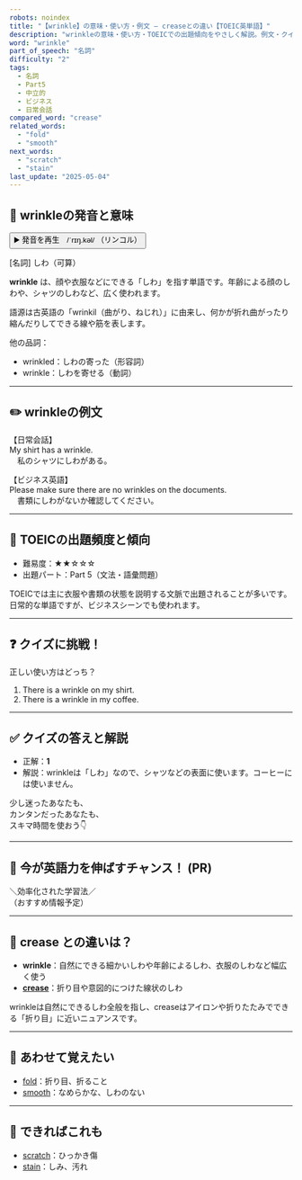 ```yaml
---
robots: noindex
title: "【wrinkle】の意味・使い方・例文 ― creaseとの違い【TOEIC英単語】"
description: "wrinkleの意味・使い方・TOEICでの出題傾向をやさしく解説。例文・クイズ付きでcreaseとの違いもわかりやすく学べます。"
word: "wrinkle"
part_of_speech: "名詞"
difficulty: "2"
tags:
  - 名詞
  - Part5
  - 中立的
  - ビジネス
  - 日常会話
compared_word: "crease"
related_words:
  - "fold"
  - "smooth"
next_words:
  - "scratch"
  - "stain"
last_update: "2025-05-04"
---
```


## 🔰 wrinkleの発音と意味

<button class="play-audio" onclick="playTTS('wrinkle')">
  <span class="play-audio-main">
    ▶️ 発音を再生　/ˈrɪŋ.kəl/
  </span>
  <span class="play-audio-sub">
    （リンコル）
  </span>
</button>

[名詞] しわ（可算）

**wrinkle** は、顔や衣服などにできる「しわ」を指す単語です。年齢による顔のしわや、シャツのしわなど、広く使われます。

語源は古英語の「wrinkil（曲がり、ねじれ）」に由来し、何かが折れ曲がったり縮んだりしてできる線や筋を表します。

他の品詞：  
- wrinkled：しわの寄った（形容詞）
- wrinkle：しわを寄せる（動詞）

---

## ✏️ wrinkleの例文

【日常会話】  
My shirt has a wrinkle.  
　私のシャツにしわがある。

【ビジネス英語】  
Please make sure there are no wrinkles on the documents.  
　書類にしわがないか確認してください。

---

## 🎯 TOEICの出題頻度と傾向

- 難易度：★★☆☆☆
- 出題パート：Part 5（文法・語彙問題）

TOEICでは主に衣服や書類の状態を説明する文脈で出題されることが多いです。日常的な単語ですが、ビジネスシーンでも使われます。

---

## ❓ クイズに挑戦！

正しい使い方はどっち？

1. There is a wrinkle on my shirt.  
2. There is a wrinkle in my coffee.

---

## ✅ クイズの答えと解説

- 正解：**1**
- 解説：wrinkleは「しわ」なので、シャツなどの表面に使います。コーヒーには使いません。

少し迷ったあなたも、  
カンタンだったあなたも、  
スキマ時間を使おう👇️

---

## 🚀 今が英語力を伸ばすチャンス！ (PR)

<div class="info-center">
＼効率化された学習法／<br>  
（おすすめ情報予定）
</div>

---

## 🤔  crease との違いは？

- **wrinkle**：自然にできる細かいしわや年齢によるしわ、衣服のしわなど幅広く使う
- **[crease](/word/crease)**：折り目や意図的につけた線状のしわ

wrinkleは自然にできるしわ全般を指し、creaseはアイロンや折りたたみでできる「折り目」に近いニュアンスです。

---

## 🧩 あわせて覚えたい

- [fold](/word/fold)：折り目、折ること
- [smooth](/word/smooth)：なめらかな、しわのない

---

## 📖 できればこれも

- [scratch](/word/scratch)：ひっかき傷
- [stain](/word/stain)：しみ、汚れ

<!-- cvid: aid17_bid40 -->
